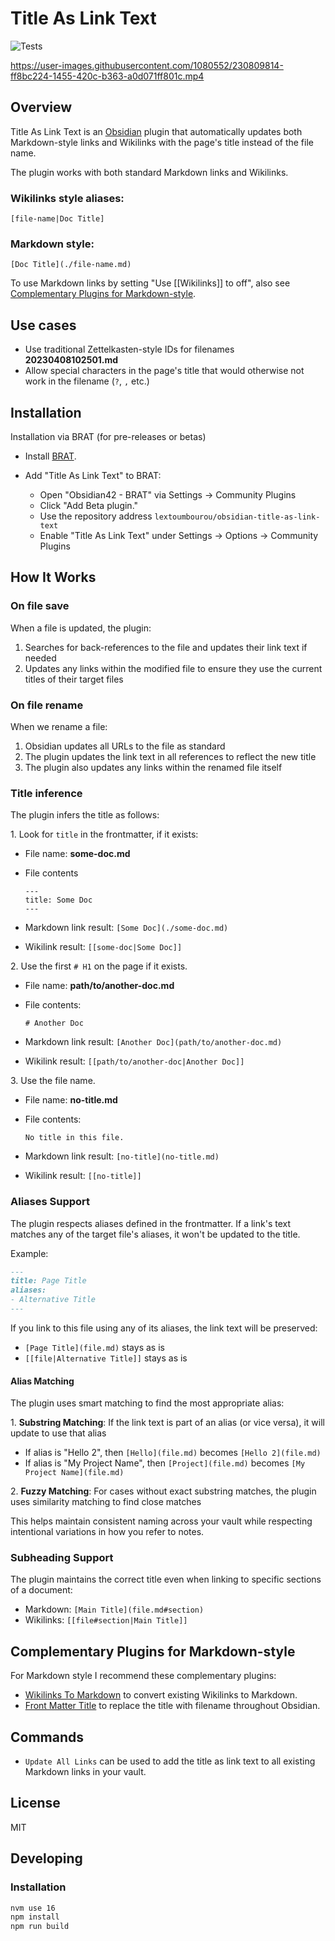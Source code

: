 # Title As Link Text

![Tests](https://github.com/lextoumbourou/obsidian-title-as-link-text/actions/workflows/test.yml/badge.svg)

<https://user-images.githubusercontent.com/1080552/230809814-ff8bc224-1455-420c-b363-a0d071ff801c.mp4>

## Overview

Title As Link Text is an [Obsidian](https://obsidian.md/) plugin that automatically updates both Markdown-style links and Wikilinks with the page's title instead of the file name.

The plugin works with both standard Markdown links and Wikilinks.

### Wikilinks style aliases:

`[file-name|Doc Title]`

### Markdown style:

`[Doc Title](./file-name.md)`

To use Markdown links by setting "Use [[Wikilinks]] to off", also see [Complementary Plugins for Markdown-style](#complementary-plugins-for-markdown-style).

## Use cases

- Use traditional Zettelkasten-style IDs for filenames **20230408102501.md**
- Allow special characters in the page's title that would otherwise not work in the filename (`?`, `,` etc.)

## Installation

Installation via BRAT (for pre-releases or betas)

- Install [BRAT](https://github.com/TfTHacker/obsidian42-brat).
- Add "Title As Link Text" to BRAT:

  - Open "Obsidian42 - BRAT" via Settings → Community Plugins
  - Click "Add Beta plugin."
  - Use the repository address `lextoumbourou/obsidian-title-as-link-text`
  - Enable "Title As Link Text" under Settings → Options → Community Plugins

## How It Works

### On file save

When a file is updated, the plugin:

1. Searches for back-references to the file and updates their link text if needed
2. Updates any links within the modified file to ensure they use the current titles of their target files

### On file rename

When we rename a file:

1. Obsidian updates all URLs to the file as standard
2. The plugin updates the link text in all references to reflect the new title
3. The plugin also updates any links within the renamed file itself

### Title inference

The plugin infers the title as follows:

1\. Look for `title` in the frontmatter, if it exists:

- File name: **some-doc.md**
- File contents

  ```
  ---
  title: Some Doc
  ---
  ```

- Markdown link result: `[Some Doc](./some-doc.md)`

- Wikilink result: `[[some-doc|Some Doc]]`

2\. Use the first `# H1` on the page if it exists.

- File name: **path/to/another-doc.md**
- File contents:

  ```
  # Another Doc
  ```

- Markdown link result: `[Another Doc](path/to/another-doc.md)`
- Wikilink result: `[[path/to/another-doc|Another Doc]]`

3\. Use the file name.

- File name: **no-title.md**
- File contents:

  ```
  No title in this file.
  ```

- Markdown link result: `[no-title](no-title.md)`
- Wikilink result: `[[no-title]]`

### Aliases Support

The plugin respects aliases defined in the frontmatter. If a link's text matches any of the target file's aliases, it won't be updated to the title.

Example:

```markdown
---
title: Page Title
aliases:
- Alternative Title
---
```

If you link to this file using any of its aliases, the link text will be preserved:
- `[Page Title](file.md)` stays as is
- `[[file|Alternative Title]]` stays as is

#### Alias Matching

The plugin uses smart matching to find the most appropriate alias:

1\. **Substring Matching**: If the link text is part of an alias (or vice versa), it will update to use that alias
   - If alias is "Hello 2", then `[Hello](file.md)` becomes `[Hello 2](file.md)`
   - If alias is "My Project Name", then `[Project](file.md)` becomes `[My Project Name](file.md)`

2\. **Fuzzy Matching**: For cases without exact substring matches, the plugin uses similarity matching to find close matches

This helps maintain consistent naming across your vault while respecting intentional variations in how you refer to notes.

### Subheading Support

The plugin maintains the correct title even when linking to specific sections of a document:
- Markdown: `[Main Title](file.md#section)`
- Wikilinks: `[[file#section|Main Title]]`

## Complementary Plugins for Markdown-style

For Markdown style I recommend these complementary plugins:

- [Wikilinks To Markdown](https://github.com/agathauy/wikilinks-to-mdlinks-obsidian) to convert existing Wikilinks to Markdown.
- [Front Matter Title](https://github.com/snezhig/obsidian-front-matter-title) to replace the title with filename throughout Obsidian.

## Commands

- `Update All Links` can be used to add the title as link text to all existing Markdown links in your vault.

## License

MIT

## Developing

### Installation

```bash
nvm use 16
npm install
npm run build
```
